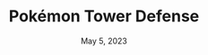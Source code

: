 ---
layout: flash
title: "Pokémon Tower Defense"
categories:
 - approved
 - flash
 - universal
 - safe
tags:
- pokemon
date: May 5, 2023
permalink: /games/pokemon-tower-defense/play/details
publisher: The Pokémon Company
id: pokemon-tower-defense
---
